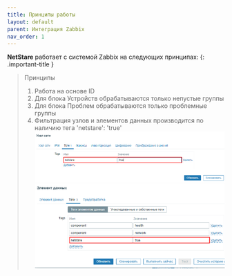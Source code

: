 ```yaml
---
title: Принципы работы
layout: default
parent: Интеграция Zabbix
nav_order: 1
---
```

**NetStare** работает с системой Zabbix на следующих принципах:
{: .important-title }
> Принципы
>
> 1. Работа на основе ID
> 2. Для блока Устройств обрабатываются только непустые группы
> 3. Для блока Проблем обрабатываются только проблемные группы
> 4. Фильтрация узлов и элементов данных производится по наличию тега 'netstare': 'true'
![screenshot](../images/host-tag.png)
![screenshot](../images/item-tag.png)